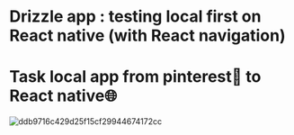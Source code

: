 # Drizzle app : testing local first on React native (with React navigation) 
# Task local app from pinterest🎈  to React native🌐
![ddb9716c429d25f15cf29944674172cc](https://github.com/user-attachments/assets/1a802ebe-d80d-4fc4-ae8d-b3342bea8f96)
